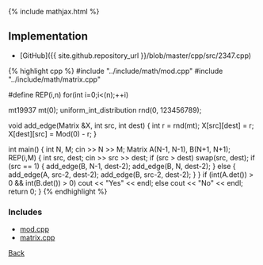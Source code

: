 {% include mathjax.html %}



## Implementation

- [GitHub]({{ site.github.repository_url }}/blob/master/cpp/src/2347.cpp)

{% highlight cpp %}
#include "../include/math/mod.cpp"
#include "../include/math/matrix.cpp"

#define REP(i,n) for(int i=0;i<(n);++i)

mt19937 mt(0);
uniform_int_distribution<int> rnd(0, 123456789);
 
void add_edge(Matrix<Mod> &X, int src, int dest) {
  int r = rnd(mt);
  X[src][dest] = r;
  X[dest][src] = Mod(0) - r;
}
 
int main() {
  int N, M;
  cin >> N >> M;
  Matrix<Mod> A(N-1, N-1), B(N+1, N+1);
  REP(i,M) {
    int src, dest;
    cin >> src >> dest;
    if (src > dest) swap(src, dest);
    if (src == 1) {
      add_edge(B, N-1, dest-2);
      add_edge(B, N, dest-2);
    }
    else {
      add_edge(A, src-2, dest-2);
      add_edge(B, src-2, dest-2);
    }
  }
  if (int(A.det()) > 0 && int(B.det()) > 0) cout << "Yes" << endl;
  else cout << "No" << endl;
  return 0;
}
{% endhighlight %}

### Includes

- [mod.cpp](../include/math/mod)
- [matrix.cpp](../include/math/matrix)

[Back](..)
